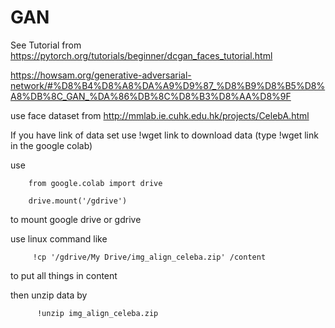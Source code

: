 # GAN


See Tutorial from https://pytorch.org/tutorials/beginner/dcgan_faces_tutorial.html

https://howsam.org/generative-adversarial-network/#%D8%B4%D8%A8%DA%A9%D9%87_%D8%B9%D8%B5%D8%A8%DB%8C_GAN_%DA%86%DB%8C%D8%B3%D8%AA%D8%9F


use face dataset from http://mmlab.ie.cuhk.edu.hk/projects/CelebA.html

If you have link of data set use !wget link to download data (type !wget link in the google colab)

use 
        
        from google.colab import drive
        
        drive.mount('/gdrive')
      
to mount google drive  or gdrive     
      
use linux command like 

         !cp '/gdrive/My Drive/img_align_celeba.zip' /content

to put all things in content

then unzip data by

          !unzip img_align_celeba.zip





